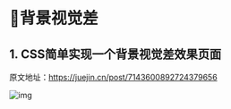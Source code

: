 # 🍁背景视觉差

## 1. CSS简单实现一个背景视觉差效果页面

原文地址：https://juejin.cn/post/7143600892724379656

![img](/images/css/background/b10001.png)



